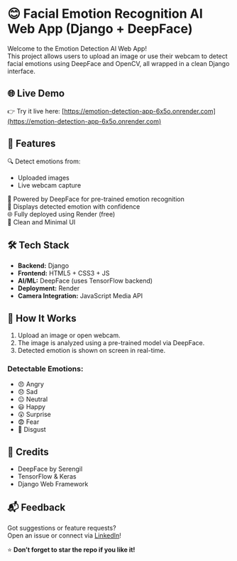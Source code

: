 # 😊 Facial Emotion Recognition AI Web App (Django + DeepFace)

Welcome to the Emotion Detection AI Web App!  
This project allows users to upload an image or use their webcam to detect facial emotions using DeepFace and OpenCV, all wrapped in a clean Django interface.

## 🌐 Live Demo
👉 Try it live here: [https://emotion-detection-app-6x5o.onrender.com](https://emotion-detection-app-6x5o.onrender.com)

## 📸 Features

🔍 Detect emotions from:
- Uploaded images
- Live webcam capture

🤖 Powered by DeepFace for pre-trained emotion recognition  
🧠 Displays detected emotion with confidence  
🌐 Fully deployed using Render (free)  
🎨 Clean and Minimal UI 

## 🛠 Tech Stack

- **Backend:** Django  
- **Frontend:** HTML5 + CSS3 + JS  
- **AI/ML:** DeepFace (uses TensorFlow backend)  
- **Deployment:** Render  
- **Camera Integration:** JavaScript Media API

## 🚀 How It Works

1. Upload an image or open webcam.
2. The image is analyzed using a pre-trained model via DeepFace.
3. Detected emotion is shown on screen in real-time.

### Detectable Emotions:
- 😠 Angry
- 😞 Sad
- 😐 Neutral
- 😃 Happy
- 😲 Surprise
- 😨 Fear
- 🤢 Disgust

## 🙏 Credits

- DeepFace by Serengil  
- TensorFlow & Keras  
- Django Web Framework  

## 📬 Feedback

Got suggestions or feature requests?  
Open an issue or connect via [LinkedIn](https://www.linkedin.com/in/nishantraikwar/)!  

⭐ **Don’t forget to star the repo if you like it!**
